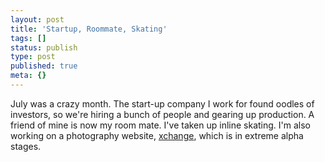 ```yaml
---
layout: post
title: 'Startup, Roommate, Skating'
tags: []
status: publish
type: post
published: true
meta: {}
---
```

July was a crazy month.  The start-up company I work for found oodles of investors,  so we&#39;re hiring a bunch of people and gearing up production.  A friend of mine is now  my room mate.  I&#39;ve taken up inline skating.  I&#39;m also working on a photography  website,  <a href="http://web.archive.org/web/19991013045640/http://www.peat.org/xchange/">xchange</a>,  which is in extreme alpha stages.
